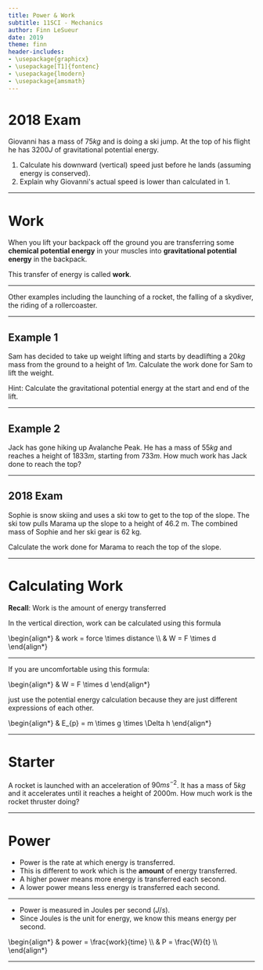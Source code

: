 ```yaml
---
title: Power & Work
subtitle: 11SCI - Mechanics
author: Finn LeSueur
date: 2019
theme: finn
header-includes:
- \usepackage{graphicx}
- \usepackage[T1]{fontenc}
- \usepackage{lmodern}
- \usepackage{amsmath}
---
```


# 2018 Exam

Giovanni has a mass of $75kg$ and is doing a ski jump. At the top of his flight he has $3200J$ of gravitational potential energy.

1. Calculate his downward (vertical) speed just before he lands (assuming energy is conserved).
2. Explain why Giovanni's actual speed is lower than calculated in 1.

---

# Work

When you lift your backpack off the ground you are transferring some __chemical potential energy__ in your muscles into __gravitational potential energy__ in the backpack.

This transfer of energy is called __work__.

---

Other examples including the launching of a rocket, the falling of a skydiver, the riding of a rollercoaster.

---

## Example 1

Sam has decided to take up weight lifting and starts by deadlifting a $20kg$ mass from the ground to a height of $1m$. Calculate the work done for Sam to lift the weight.

Hint: Calculate the gravitational potential energy at the start and end of the lift.

---

## Example 2

Jack has gone hiking up Avalanche Peak. He has a mass of $55kg$ and reaches a height of $1833m$, starting from $733m$. How much work has Jack done to reach the top?

---

## 2018 Exam

Sophie is snow skiing and uses a ski tow to get to the top of the slope.
The ski tow pulls Marama up the slope to a height of 46.2 m.
The combined mass of Sophie and her ski gear is 62 kg.

Calculate the work done for Marama to reach the top of the slope.

---

# Calculating Work

__Recall__: Work is the amount of energy transferred

In the vertical direction, work can be calculated using this formula

\begin{align*}
    & work = force \times distance \\\\
    & W = F \times d
\end{align*}

---

If you are uncomfortable using this formula:

\begin{align*}
    & W = F \times d
\end{align*}

just use the potential energy calculation because they are just different expressions of each other.

\begin{align*}
    & E_{p} = m \times g \times \Delta h
\end{align*}

---

# Starter

A rocket is launched with an acceleration of $90ms^{-2}$. It has a mass of $5kg$ and it accelerates until it reaches a height of 2000m. How much work is the rocket thruster doing?

---

# Power

- Power is the rate at which energy is transferred.
- This is different to work which is the __amount__ of energy transferred.
- A higher power means more energy is transferred each second.
- A lower power means less energy is transferred each second.

---

- Power is measured in Joules per second ($J/s$).
- Since Joules is the unit for energy, we know this means energy per second.

\begin{align*}
    & power = \frac{work}{time} \\\\
    & P = \frac{W}{t} \\\\
\end{align*}

---
